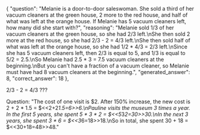 {
    "question": "Melanie is a door-to-door saleswoman. She sold a third of her vacuum cleaners at the green house, 2 more to the red house, and half of what was left at the orange house. If Melanie has 5 vacuum cleaners left, how many did she start with?",
    "reasoning": "Melanie sold 1/3 of her vacuum cleaners at the green house, so she had 2/3 left.\nShe then sold 2 more at the red house, so she had 2/3 - 2 = 4/3 left.\nShe then sold half of what was left at the orange house, so she had 1/2 * 4/3 = 2/3 left.\nSince she has 5 vacuum cleaners left, then 2/3 is equal to 5, and 1/3 is equal to 5/2 = 2.5.\nSo Melanie had 2.5 * 3 = 7.5 vacuum cleaners at the beginning.\nBut you can't have a fraction of a vacuum cleaner, so Melanie must have had 8 vacuum cleaners at the beginning.",
    "generated_answer": 8,
    "correct_answer": 18
},

2/3 - 2 = 4/3 ???



Question: "The cost of one visit is $2. After 150% increase, the new cost is 2 + 2 * 1.5 = $<<2+2*1.5=6>>6.\nPauline visits the museum 3 times a year. In the first 5 years, she spent 5 * 3 * 2 = $<<5*3*2=30>>30.\nIn the next 3 years, she spent 3 * 6 = $<<3*6=18>>18.\nSo in total, she spent 30 + 18 = $<<30+18=48>>48."